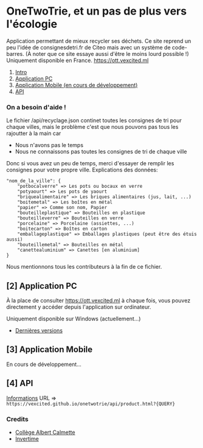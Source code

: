 # OneTwoTrie, et un pas de plus vers l'écologie
Application permettant de mieux recycler ses déchets.
Ce site reprend un peu l'idée de consignesdetri.fr de Citeo mais avec un système de code-barres.
(À noter que ce site essaye aussi d'être le moins lourd possible !)
Uniquement disponible en France.
https://ott.vexcited.ml

1. [Intro](https://github.com/Vexcited/onetwotrie/#onetwotrie-et-un-pas-de-plus-vers-l%C3%A9cologie)
2. [Application PC](https://github.com/Vexcited/onetwotrie/#2-application-pc)
3. [Application Mobile (en cours de développement)](https://github.com/Vexcited/onetwotrie/#3-application-mobile)
4. [API](https://github.com/Vexcited/onetwotrie/#4-api)

### On a besoin d'aide !

Le fichier /api/recyclage.json continet toutes les consignes de tri pour chaque villes, mais le problème c'est que nous pouvons pas tous les rajoutter à la main car
- Nous n'avons pas le temps
- Nous ne connaissons pas toutes les consignes de tri de chaque ville

Donc si vous avez un peu de temps, merci d'essayer de remplir les consignes pour votre propre ville.
Explications des données:
```
"nom_de_la_ville": {
    "potbocalverre" => Les pots ou bocaux en verre
    "potyaourt" => Les pots de yaourt
    "briquealimentaire" => Les briques alimentaires (jus, lait, ...)
    "boitemetal" => Les boîtes en métal
    "papier" => Comme son nom, Papier
    "bouteilleplastique" => Bouteilles en plastique
    "bouteilleverre" => Bouteilles en verre
    "porcelaine" => Porcelaine (assiettes, ...)
    "boitecarton" => Boîtes en carton
    "emballageplastique" => Emballages plastiques (peut être des étuis aussi)
    "bouteillemetal" => Bouteilles en métal
    "canettealuminium" => Canettes [en aluminium]
}
```

Nous mentionnons tous les contributeurs à la fin de ce fichier.

## [2] Application PC

À la place de consulter https://ott.vexcited.ml à chaque fois, vous pouvez directement y accéder depuis l'application sur ordinateur.

Uniquement disponible sur Windows (actuellement...)

* [Dernières versions](https://github.com/Vexcited/onetwotrie/releases/)

## [3] Application Mobile
En cours de développement...

## [4] API
[Informations](https://vexcited.github.io/onetwotrie/api/)
URL => `https://vexcited.github.io/onetwotrie/api/product.html?{QUERY}`

### Credits
- [Collège Albert Calmette](http://www.clg-calmette.ac-limoges.fr/)
- [Invertime](https://github.com/Invertime)
